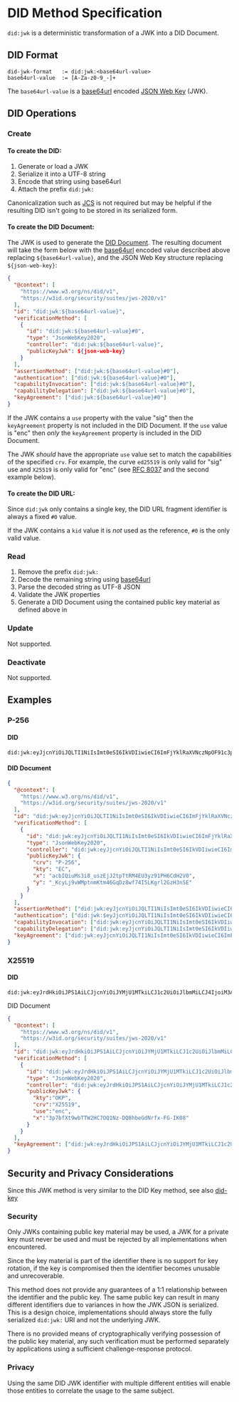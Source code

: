 # DID Method Specification

`did:jwk` is a deterministic transformation of a JWK into a DID Document.

## DID Format

```
did-jwk-format   := did:jwk:<base64url-value>
base64url-value  := [A-Za-z0-9_-]+
```

The `base64url-value` is a [base64url](https://datatracker.ietf.org/doc/html/rfc4648#section-5) encoded [JSON Web Key](https://datatracker.ietf.org/doc/html/rfc7517) (JWK).


## DID Operations

### Create

#### To create the DID:

1. Generate or load a JWK
1. Serialize it into a UTF-8 string
1. Encode that string using base64url
1. Attach the prefix `did:jwk:`

Canonicalization such as [JCS](https://datatracker.ietf.org/doc/html/rfc8785) is not required but may be helpful if the resulting DID isn't going to be stored in its serialized form.

#### To create the DID Document:

The JWK is used to generate the [DID Document](https://www.w3.org/TR/did-core/#dfn-did-documents).  The resulting document will take the form below with the [base64url](https://datatracker.ietf.org/doc/html/rfc4648#section-5) encoded value described above replacing `${base64url-value}`, and the JSON Web Key structure replacing `${json-web-key}`:
```json
{
  "@context": [
    "https://www.w3.org/ns/did/v1",
    "https://w3id.org/security/suites/jws-2020/v1"
  ],
  "id": "did:jwk:${base64url-value}",
  "verificationMethod": [
    {
      "id": "did:jwk:${base64url-value}#0",
      "type": "JsonWebKey2020",
      "controller": "did:jwk:${base64url-value}",
      "publicKeyJwk": ${json-web-key}
    }
  ],
  "assertionMethod": ["did:jwk:${base64url-value}#0"],
  "authentication": ["did:jwk:${base64url-value}#0"],
  "capabilityInvocation": ["did:jwk:${base64url-value}#0"],
  "capabilityDelegation": ["did:jwk:${base64url-value}#0"],
  "keyAgreement": ["did:jwk:${base64url-value}#0"]
}
```

If the JWK contains a `use` property with the value "sig" then the `keyAgreement` property is not included in the DID Document.  If the `use` value is "enc" then _only_ the `keyAgreement` property is included in the DID Document.

The JWK _should_ have the appropriate `use` value set to match the capabilities of the specified `crv`.  For example, the curve `ed25519` is only valid for "sig" use and `X25519` is only valid for "enc" (see [RFC 8037](https://datatracker.ietf.org/doc/html/rfc8037) and the second example below).

#### To create the DID URL:

Since `did:jwk` only contains a single key, the DID URL fragment identifier is always a fixed `#0` value.

If the JWK contains a `kid` value it is _not_ used as the reference, `#0` is the only valid value.


### Read

1. Remove the prefix `did:jwk:`
2. Decode the remaining string using [base64url](https://datatracker.ietf.org/doc/html/rfc4648#section-5)
3. Parse the decoded string as UTF-8 JSON
4. Validate the JWK properties
5. Generate a DID Document using the contained public key material as defined above in 

### Update

Not supported.

### Deactivate

Not supported.

## Examples

### P-256

#### DID
```text
did:jwk:eyJjcnYiOiJQLTI1NiIsImt0eSI6IkVDIiwieCI6ImFjYklRaXVNczNpOF91c3pFakoydHBUdFJNNEVVM3l6OTFQSDZDZEgyVjAiLCJ5IjoiX0tjeUxqOXZXTXB0bm1LdG00NkdxRHo4d2Y3NEk1TEtncmwyR3pIM25TRSJ9
```

#### DID Document
```json
{
  "@context": [
    "https://www.w3.org/ns/did/v1",
    "https://w3id.org/security/suites/jws-2020/v1"
  ],
  "id": "did:jwk:eyJjcnYiOiJQLTI1NiIsImt0eSI6IkVDIiwieCI6ImFjYklRaXVNczNpOF91c3pFakoydHBUdFJNNEVVM3l6OTFQSDZDZEgyVjAiLCJ5IjoiX0tjeUxqOXZXTXB0bm1LdG00NkdxRHo4d2Y3NEk1TEtncmwyR3pIM25TRSJ9",
  "verificationMethod": [
    {
      "id": "did:jwk:eyJjcnYiOiJQLTI1NiIsImt0eSI6IkVDIiwieCI6ImFjYklRaXVNczNpOF91c3pFakoydHBUdFJNNEVVM3l6OTFQSDZDZEgyVjAiLCJ5IjoiX0tjeUxqOXZXTXB0bm1LdG00NkdxRHo4d2Y3NEk1TEtncmwyR3pIM25TRSJ9#0",
      "type": "JsonWebKey2020",
      "controller": "did:jwk:eyJjcnYiOiJQLTI1NiIsImt0eSI6IkVDIiwieCI6ImFjYklRaXVNczNpOF91c3pFakoydHBUdFJNNEVVM3l6OTFQSDZDZEgyVjAiLCJ5IjoiX0tjeUxqOXZXTXB0bm1LdG00NkdxRHo4d2Y3NEk1TEtncmwyR3pIM25TRSJ9",
      "publicKeyJwk": {
        "crv": "P-256",
        "kty": "EC",
        "x": "acbIQiuMs3i8_uszEjJ2tpTtRM4EU3yz91PH6CdH2V0",
        "y": "_KcyLj9vWMptnmKtm46GqDz8wf74I5LKgrl2GzH3nSE"
      }
    }
  ],
  "assertionMethod": ["did:jwk:eyJjcnYiOiJQLTI1NiIsImt0eSI6IkVDIiwieCI6ImFjYklRaXVNczNpOF91c3pFakoydHBUdFJNNEVVM3l6OTFQSDZDZEgyVjAiLCJ5IjoiX0tjeUxqOXZXTXB0bm1LdG00NkdxRHo4d2Y3NEk1TEtncmwyR3pIM25TRSJ9#0"],
  "authentication": ["did:jwk:$eyJjcnYiOiJQLTI1NiIsImt0eSI6IkVDIiwieCI6ImFjYklRaXVNczNpOF91c3pFakoydHBUdFJNNEVVM3l6OTFQSDZDZEgyVjAiLCJ5IjoiX0tjeUxqOXZXTXB0bm1LdG00NkdxRHo4d2Y3NEk1TEtncmwyR3pIM25TRSJ9#0"],
  "capabilityInvocation": ["did:jwk:eyJjcnYiOiJQLTI1NiIsImt0eSI6IkVDIiwieCI6ImFjYklRaXVNczNpOF91c3pFakoydHBUdFJNNEVVM3l6OTFQSDZDZEgyVjAiLCJ5IjoiX0tjeUxqOXZXTXB0bm1LdG00NkdxRHo4d2Y3NEk1TEtncmwyR3pIM25TRSJ9#0"],
  "capabilityDelegation": ["did:jwk:eyJjcnYiOiJQLTI1NiIsImt0eSI6IkVDIiwieCI6ImFjYklRaXVNczNpOF91c3pFakoydHBUdFJNNEVVM3l6OTFQSDZDZEgyVjAiLCJ5IjoiX0tjeUxqOXZXTXB0bm1LdG00NkdxRHo4d2Y3NEk1TEtncmwyR3pIM25TRSJ9#0"],
  "keyAgreement": ["did:jwk:eyJjcnYiOiJQLTI1NiIsImt0eSI6IkVDIiwieCI6ImFjYklRaXVNczNpOF91c3pFakoydHBUdFJNNEVVM3l6OTFQSDZDZEgyVjAiLCJ5IjoiX0tjeUxqOXZXTXB0bm1LdG00NkdxRHo4d2Y3NEk1TEtncmwyR3pIM25TRSJ9#0"]
}
```

### X25519

#### DID
```text
did:jwk:eyJrdHkiOiJPS1AiLCJjcnYiOiJYMjU1MTkiLCJ1c2UiOiJlbmMiLCJ4IjoiM3A3YmZYdDl3YlRUVzJIQzdPUTFOei1EUThoYmVHZE5yZngtRkctSUswOCJ9
```

DID Document
```json
{
  "@context": [
    "https://www.w3.org/ns/did/v1",
    "https://w3id.org/security/suites/jws-2020/v1"
  ],
  "id": "did:jwk:eyJrdHkiOiJPS1AiLCJjcnYiOiJYMjU1MTkiLCJ1c2UiOiJlbmMiLCJ4IjoiM3A3YmZYdDl3YlRUVzJIQzdPUTFOei1EUThoYmVHZE5yZngtRkctSUswOCJ9",
  "verificationMethod": [
    {
      "id": "did:jwk:eyJrdHkiOiJPS1AiLCJjcnYiOiJYMjU1MTkiLCJ1c2UiOiJlbmMiLCJ4IjoiM3A3YmZYdDl3YlRUVzJIQzdPUTFOei1EUThoYmVHZE5yZngtRkctSUswOCJ9#0",
      "type": "JsonWebKey2020",
      "controller": "did:jwk:eyJrdHkiOiJPS1AiLCJjcnYiOiJYMjU1MTkiLCJ1c2UiOiJlbmMiLCJ4IjoiM3A3YmZYdDl3YlRUVzJIQzdPUTFOei1EUThoYmVHZE5yZngtRkctSUswOCJ9",
      "publicKeyJwk": {
        "kty":"OKP",
        "crv":"X25519",
        "use":"enc",
        "x":"3p7bfXt9wbTTW2HC7OQ1Nz-DQ8hbeGdNrfx-FG-IK08"
      }
    }
  ],
  "keyAgreement": ["did:jwk:eyJrdHkiOiJPS1AiLCJjcnYiOiJYMjU1MTkiLCJ1c2UiOiJlbmMiLCJ4IjoiM3A3YmZYdDl3YlRUVzJIQzdPUTFOei1EUThoYmVHZE5yZngtRkctSUswOCJ9#0"]
}
```

## Security and Privacy Considerations

Since this JWK method is very similar to the DID Key method, see also [did-key](https://w3c-ccg.github.io/did-method-key/#security-and-privacy-considerations)

### Security

Only JWKs containing public key material may be used, a JWK for a private key must never be used and must be rejected by all implementations when encountered.

Since the key material is part of the identifier there is no support for key rotation, if the key is compromised then the identifier becomes unusable and unrecoverable.

This method does not provide any guarantees of a 1:1 relationship between the identifier and the public key.  The same public key can result in many different identifiers due to variances in how the JWK JSON is serialized.  This is a design choice, implementations should always store the fully serialized `did:jwk:` URI and not the underlying JWK.

There is no provided means of cryptographically verifying possession of the public key material, any such verification must be performed separately by applications using a sufficient challenge-response protocol.

### Privacy

Using the same DID JWK identifier with multiple different entities will enable those entities to correlate the usage to the same subject.
